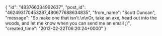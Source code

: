  {
   "id": "483766334992637",
   "post_id": "462493170453287_480677688634835",
   "from_name": "Scott Duncan",
   "message": "So make one that isn't.\n\nOr, take an axe, head out into the woods, and let me know when you can send me an email ;)",
   "created_time": "2013-02-22T06:20:24+0000"
 }
